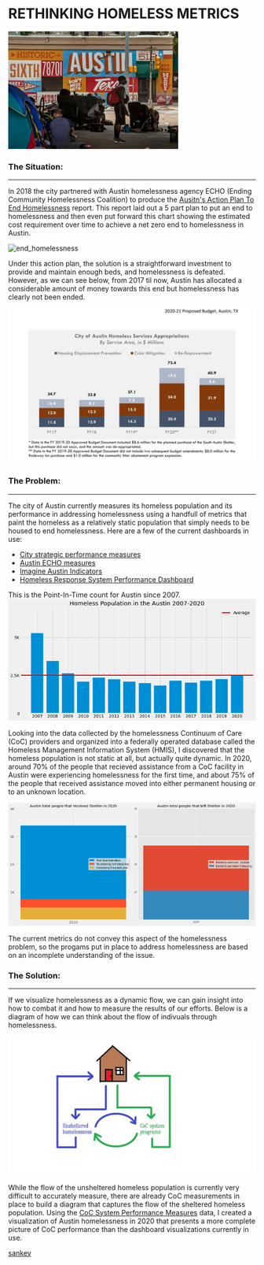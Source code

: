 # RETHINKING HOMELESS METRICS

![homeless_pic](/jwj-Homeless-1417.jpg)

### The Situation:
---

In 2018 the city partnered with Austin homelessness agency ECHO (Ending Community Homelessness Coalition) to produce the [Ausitn's Action Plan To End Homelessness](https://1zdndu3n3nla353ymc1h6x58-wpengine.netdna-ssl.com/wp-content/uploads/2019/07/Austin%E2%80%99s-Action-Plan-to-End-Homelessness-%E2%80%93-Working-Document.pdf) report. This report laid out a 5 part plan to put an end to homelessness and then even put forward this chart showing the estimated cost requirement over time to achieve a net zero end to homelessness in Austin.

![end_homelessness](Austin’s-End-Homelessness-graph.jpg)

Under this action plan, the solution is a straightforward investment to provide and maintain enough beds, and homelessness is defeated. However, as we can see below, from 2017 til now, Austin has allocated a considerable amount of money towards this end but homelessness has clearly not been ended. 

![Austin_budget](/2021_h_budget.jpg)

### The Problem:
---

The city of Austin currently measures its homeless population and its performance in addressing homelessness using a handfull of metrics that paint the homeless as a relatively static population that simply needs to be housed to end homelessness. Here are a few of the current dashboards in use:

- [City strategic performance measures](https://data.austintexas.gov/stories/s/Health/iane-nkjw/)
- [Austin ECHO measures](https://www.austinecho.org/about-echo/homelessness-in-austin/)
- [Imagine Austin Indicators](https://data.austintexas.gov/stories/s/Household-Affordability/czit-acu8)
- [Homeless Response System Performance Dashboard](https://www.austinecho.org/wp-content/uploads/2021/10/AustinCoCDashboardPhase3_20211011_update.html#annual-enrollment)

This is the Point-In-Time count for Austin since 2007.
![austin_pit](austin_pit.png)

Looking into the data collected by the homelessness Continuum of Care (CoC) providers and organized into a federally operated database called the Homeless Management Information System (HMIS), I discovered that the homeless population is not static at all, but actually quite dynamic. In 2020, around 70% of the people that recieved assistance from a CoC facility in Austin were experiencing homelessness for the first time, and about 75% of the people that received assistance moved into either permanent housing or to an unknown location. 

![austin_coc](coc_breakdown.png)

The current metrics do not convey this aspect of the homelessness problem, so the progams put in place to address homelessness are based on an incomplete understanding of the issue.

### The Solution:
---

If we visualize homelessness as a dynamic flow, we can gain insight into how to combat it and how to measure the results of our efforts. Below is a diagram of how we can think about the flow of indivuals through homelessness.      

![model](homelessness_diagram.jpg)

While the flow of the unsheltered homeless population is currently very difficult to accurately measure, there are already CoC measurements in place to build a diagram that captures the flow of the sheltered homeless population. Using the [CoC System Performance Measures](https://www.hudexchange.info/resource/5793/national-summary-system-performance-measures-2015-2017/) data, I created a visualization of Austin homelessness in 2020 that presents a more complete picture of CoC performance than the dashboard visualizations currently in use.

[sankey](Austin_homeless_sankey.png)


